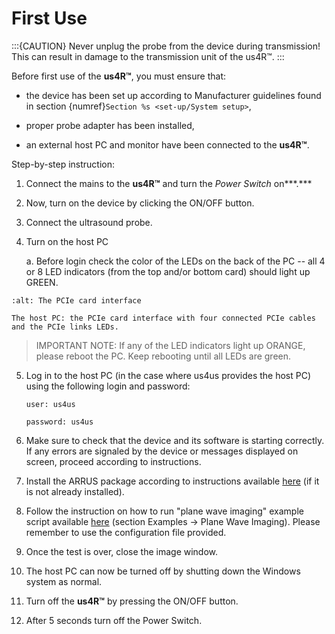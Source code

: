 # First Use

:::{CAUTION}
Never unplug the probe from the device during transmission!
This can result in damage to the transmission unit of the us4R™.
:::


Before first use of the **us4R™**, you must ensure that:

-   the device has been set up according to Manufacturer guidelines
    found in section {numref}`Section %s <set-up/System setup>`,

-   proper probe adapter has been installed,

-   an external host PC and monitor have been connected to the **us4R™**.

Step-by-step instruction:

1.  Connect the mains to the **us4R™** and turn the *Power Switch* on***.***

2.  Now, turn on the device by clicking the ON/OFF button.

3.  Connect the ultrasound probe.

4.  Turn on the host PC

    a.  Before login check the color of the LEDs on the back of the PC
        -- all 4 or 8 LED indicators (from the top and/or bottom card)
        should light up GREEN.

```{figure} img/pcie-cables-1234.jpeg
:alt: The PCIe card interface

The host PC: the PCIe card interface with four connected PCIe cables and the PCIe links LEDs.
```

>IMPORTANT NOTE: If any of the LED indicators light up ORANGE, please reboot the PC. Keep rebooting until all LEDs are green.

5.  Log in to the host PC (in the case where us4us provides the host PC) using the following login and password:

    `user: us4us`
    
    `password: us4us`

6.  Make sure to check that the device and its software is starting
    correctly. If any errors are signaled by the device or messages
    displayed on screen, proceed according to instructions.

7.  Install the ARRUS package according to instructions available
    [here](https://us4useu.github.io/arrus-public/releases/current/python/content/installation/index.html#arrus)
    (if it is not already installed).

8.  Follow the instruction on how to run "plane wave imaging" example script available [here](https://us4useu.github.io/arrus-public/releases/develop/python/content/examples.html) (section Examples → Plane Wave Imaging). Please remember to use the configuration file provided.

9.  Once the test is over, close the image window.

10. The host PC can now be turned off by shutting down the Windows
    system as normal.

11. Turn off the **us4R™** by pressing the ON/OFF button.

12. After 5 seconds turn off the Power Switch.


